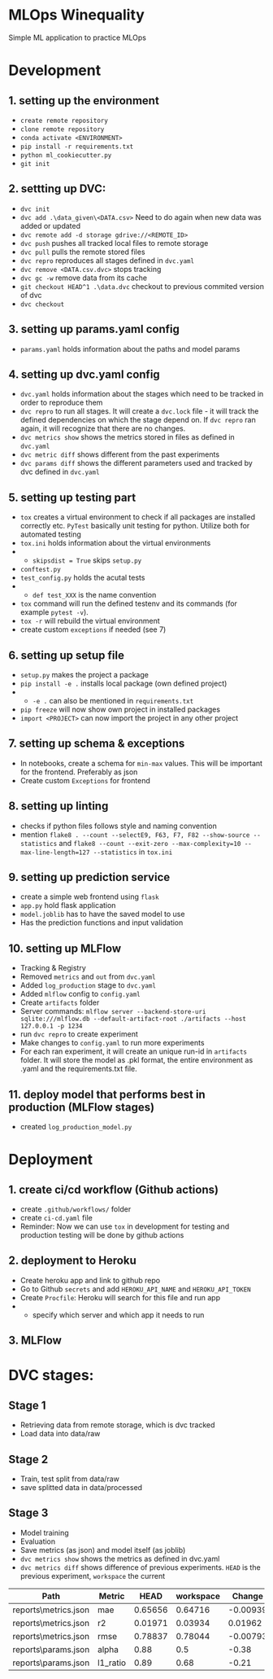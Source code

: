 # MLOps Winequality
Simple ML application to practice MLOps

# Development

## 1. setting up the environment
- ``create remote repository``
- ``clone remote repository``
- ``conda activate <ENVIRONMENT>``
- ``pip install -r requirements.txt``
- ``python ml_cookiecutter.py``
- ``git init``

## 2. settting up DVC:
- ``dvc init``
- ``dvc add .\data_given\<DATA.csv>`` Need to do again when new data was added or updated
- ``dvc remote add -d storage gdrive://<REMOTE_ID>``
- ``dvc push`` pushes all tracked local files to remote storage
- ``dvc pull`` pulls the remote stored files
- ``dvc repro`` reproduces all stages defined in ``dvc.yaml``
- ``dvc remove <DATA.csv.dvc>`` stops tracking
- ``dvc gc -w`` remove data from its cache
- ``git checkout HEAD^1 .\data.dvc`` checkout to previous commited version of dvc
- ``dvc checkout``

## 3. setting up params.yaml config
- ``params.yaml`` holds information about the paths and model params

## 4. setting up dvc.yaml config
- ``dvc.yaml`` holds information about the stages which need to be tracked in order to reproduce them
- ``dvc repro`` to run all stages. It will create a ``dvc.lock`` file - it will track the defined dependencies on which the stage depend on. If ``dvc repro`` ran again, it will recognize that there are no changes.
- ``dvc metrics show`` shows the metrics stored in files as defined in ``dvc.yaml``
- ``dvc metric diff`` shows different from the past experiments
- ``dvc params diff`` shows the different parameters used and tracked by dvc defined in ``dvc.yaml``

## 5. setting up testing part
- ``tox`` creates a virtual environment to check if all packages are installed correctly etc. ``PyTest`` basically unit testing for python. Utilize both for automated testing
- ``tox.ini`` holds information about the virtual environments
- - ``skipsdist = True`` skips ``setup.py``
- ``conftest.py``
- ``test_config.py`` holds the acutal tests
- - ``def test_XXX`` is the name convention
- ``tox`` command will run the defined testenv and its commands (for example ``pytest -v``).
- ``tox -r`` will rebuild the virtual environment
- create custom ``exceptions`` if needed (see 7)


## 6. setting up setup file
- ``setup.py`` makes the project a package
- ``pip install -e .`` installs local package (own defined project)
- - ``-e .`` can also be mentioned in ``requirements.txt``
- ``pip freeze`` will now show own project in installed packages
- ``import <PROJECT>`` can now import the project in any other project

## 7. setting up schema & exceptions
- In notebooks, create a schema for ``min-max`` values. This will be important for the frontend. Preferably as json
- Create custom ``Exceptions`` for frontend

## 8. setting up linting
- checks if python files follows style and naming convention
- mention ``flake8 . --count --selectE9, F63, F7, F82 --show-source --statistics`` and ``flake8 --count --exit-zero --max-complexity=10 --max-line-length=127 --statistics`` in ``tox.ini``

## 9. setting up prediction service
- create a simple web frontend using ``flask``
- ``app.py`` hold flask application
- ``model.joblib`` has to have the saved model to use
- Has the prediction functions and input validation

## 10. setting up MLFlow
- Tracking & Registry
- Removed ``metrics`` and ``out`` from ``dvc.yaml``
- Added ``log_production`` stage to ``dvc.yaml``
- Added ``mlflow`` config to ``config.yaml``
- Create ``artifacts`` folder
- Server commands: ``mlflow server --backend-store-uri sqlite:///mlflow.db --default-artifact-root ./artifacts --host 127.0.0.1 -p 1234``
- run ``dvc repro`` to create experiment
- Make changes to ``config.yaml`` to run more experiments
- For each ran experiment, it will create an unique run-id in ``artifacts`` folder. It will store the model as .pkl format, the entire environment as .yaml and the requirements.txt file.

## 11. deploy model that performs best in production (MLFlow stages)
- created ``log_production_model.py``

# Deployment

## 1. create ci/cd workflow (Github actions)
- create ``.github/workflows/`` folder
- create ``ci-cd.yaml`` file
- Reminder: Now we can use ``tox`` in development for testing and production testing will be done by github actions

## 2. deployment to Heroku
- Create heroku app and link to github repo
- Go to Github ``secrets`` and add ``HEROKU_API_NAME`` and ``HEROKU_API_TOKEN``
- Create ``Procfile``: Heroku will search for this file and run app 
- - specify which server and which app it needs to run

## 3. MLFlow

# DVC stages:

## Stage 1
- Retrieving data from remote storage, which is dvc tracked
- Load data into data/raw

## Stage 2
- Train, test split from data/raw
- save splitted data in data/processed

## Stage 3
- Model training
- Evaluation
- Save metrics (as json) and model itself (as joblib)
- ``dvc metrics show`` shows the metrics as defined in dvc.yaml
- ``dvc metrics diff`` shows difference of previous experiments. ``HEAD`` is the previous experiment, ``workspace`` the current

| Path | Metric | HEAD | workspace |Change |
|-|-|-|-|-|
|reports\metrics.json | mae      |   0.65656 | 0.64716  | -0.00939 |
|reports\metrics.json | r2       |   0.01971 | 0.03934  |  0.01962 |
|reports\metrics.json | rmse     |   0.78837 | 0.78044  | -0.00793 |
|reports\params.json  | alpha    |   0.88    | 0.5      | -0.38 |
|reports\params.json  | l1_ratio |   0.89    | 0.68     | -0.21 |

